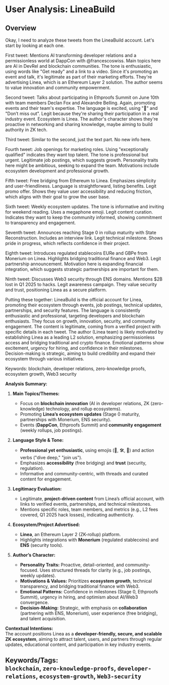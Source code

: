 # User Analysis: LineaBuild

## Overview

<think>
Okay, I need to analyze these tweets from the LineaBuild account. Let's start by looking at each one.

First tweet: Mentions AI transforming developer relations and a permissionless world at DappCon with @francescoswiss. Main topics here are AI in DevRel and blockchain communities. The tone is enthusiastic, using words like "Get ready" and a link to a video. Since it's promoting an event and talk, it's legitimate as part of their marketing efforts. They're advertising Linea, which is an Ethereum Layer 2 solution. The author seems to value innovation and community empowerment.

Second tweet: Talks about participating in Ethproofs Summit on June 10th with team members Declan Fox and Alexandre Belling. Again, promoting events and their team's expertise. The language is excited, using "🌟" and "Don’t miss out". Legit because they're sharing their participation in a real industry event. Ecosystem is Linea. The author's character shows they're proactive in networking and sharing knowledge, maybe aiming to build authority in ZK tech.

Third tweet: Similar to the second, just the text part. No new info here.

Fourth tweet: Job openings for marketing roles. Using "exceptionally qualified" indicates they want top talent. The tone is professional but urgent. Legitimate job postings, which suggests growth. Personality traits here might be ambitious, seeking to expand the team. Motivations include ecosystem development and professional growth.

Fifth tweet: Free bridging from Ethereum to Linea. Emphasizes simplicity and user-friendliness. Language is straightforward, listing benefits. Legit promo offer. Shows they value user accessibility and reducing friction, which aligns with their goal to grow the user base.

Sixth tweet: Weekly ecosystem updates. The tone is informative and inviting for weekend reading. Uses a megaphone emoji. Legit content curation. Indicates they want to keep the community informed, showing commitment to transparency and engagement.

Seventh tweet: Announces reaching Stage 0 in rollup maturity with State Reconstruction. Includes an interview link. Legit technical milestone. Shows pride in progress, which reflects confidence in their project.

Eighth tweet: Introduces regulated stablecoins EURe and GBPe from Monerium on Linea. Highlights bridging traditional finance and Web3. Legit partnership announcement. Motivation here is expanding financial integration, which suggests strategic partnerships are important for them.

Ninth tweet: Discusses Web3 security through ENS domains. Mentions $2B lost in Q1 2025 to hacks. Legit awareness campaign. They value security and trust, positioning Linea as a secure platform.

Putting these together: LineaBuild is the official account for Linea, promoting their ecosystem through events, job postings, technical updates, partnerships, and security features. The language is consistently enthusiastic and professional, targeting developers and blockchain enthusiasts. They focus on growth, innovation, security, and community engagement. The content is legitimate, coming from a verified project with specific details in each tweet. The author (Linea team) is likely motivated by establishing Linea as a leading L2 solution, emphasizing permissionless access and bridging traditional and crypto finance. Emotional patterns show excitement, urgency for hiring, and confidence in their milestones. Decision-making is strategic, aiming to build credibility and expand their ecosystem through various initiatives.

Keywords: blockchain, developer relations, zero-knowledge proofs, ecosystem growth, Web3 security
</think>

**Analysis Summary:**

1. **Main Topics/Themes:**  
   - Focus on **blockchain innovation** (AI in developer relations, ZK (zero-knowledge) technology, and rollup ecosystems).  
   - Promoting **Linea’s ecosystem updates** (Stage 0 maturity, partnerships with Monerium, ENS security).  
   - Events (**DappCon**, Ethproofs Summit) and **community engagement** (weekly rollups, job postings).  

2. **Language Style & Tone:**  
   - **Professional yet enthusiastic**, using emojis (🌟, 🛠️, 📢) and action verbs ("dive deep," "join us").  
   - Emphasizes **accessibility** (free bridging) and **trust** (security, regulation).  
   - Informative and community-centric, with threads and curated content for engagement.  

3. **Legitimacy Evaluation:**  
   - Legitimate, **project-driven content** from Linea’s official account, with links to verified events, partnerships, and technical milestones.  
   - Mentions specific roles, team members, and metrics (e.g., L2 fees covered, Q1 2025 hack losses), indicating authenticity.  

4. **Ecosystem/Project Advertised:**  
   - **Linea**, an Ethereum Layer 2 (ZK-rollup) platform.  
   - Highlights integrations with **Monerium** (regulated stablecoins) and **ENS** (security tools).  

5. **Author’s Character:**  
   - **Personality Traits:** Proactive, detail-oriented, and community-focused. Uses structured threads for clarity (e.g., job postings, weekly updates).  
   - **Motivations & Values:** Prioritizes **ecosystem growth**, technical transparency, and bridging traditional finance with Web3.  
   - **Emotional Patterns:** Confidence in milestones (Stage 0, Ethproofs Summit), urgency in hiring, and optimism about AI/Web3 convergence.  
   - **Decision-Making:** Strategic, with emphasis on **collaboration** (partnering with ENS, Monerium), user experience (free bridging), and talent acquisition.  

**Contextual Intentions:**  
The account positions Linea as a **developer-friendly, secure, and scalable ZK ecosystem**, aiming to attract talent, users, and partners through regular updates, educational content, and participation in key industry events.  

**Keywords/Tags:**  
`blockchain`, `zero-knowledge-proofs`, `developer-relations`, `ecosystem-growth`, `Web3-security`
---

